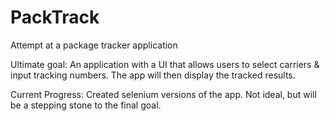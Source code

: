 # PackTrack
Attempt at a package tracker application

Ultimate goal: An application with a UI that allows users to select carriers & input tracking numbers. The app will then display the tracked results.

Current Progress: Created selenium versions of the app. Not ideal, but will be a stepping stone to the final goal. 
